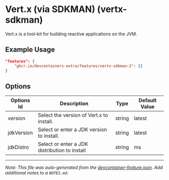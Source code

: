 
# Vert.x (via SDKMAN) (vertx-sdkman)

Vert.x is a tool-kit for building reactive applications on the JVM.

## Example Usage

```json
"features": {
    "ghcr.io/devcontainers-extra/features/vertx-sdkman:2": {}
}
```

## Options

| Options Id | Description | Type | Default Value |
|-----|-----|-----|-----|
| version | Select the version of Vert.x to install. | string | latest |
| jdkVersion | Select or enter a JDK version to install. | string | latest |
| jdkDistro | Select or enter a JDK distribution to install | string | ms |



---

_Note: This file was auto-generated from the [devcontainer-feature.json](devcontainer-feature.json).  Add additional notes to a `NOTES.md`._
